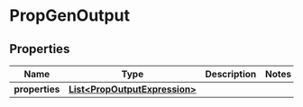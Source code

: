 

# PropGenOutput


## Properties

| Name | Type | Description | Notes |
|------------ | ------------- | ------------- | -------------|
|**properties** | [**List&lt;PropOutputExpression&gt;**](PropOutputExpression.md) |  |  |



